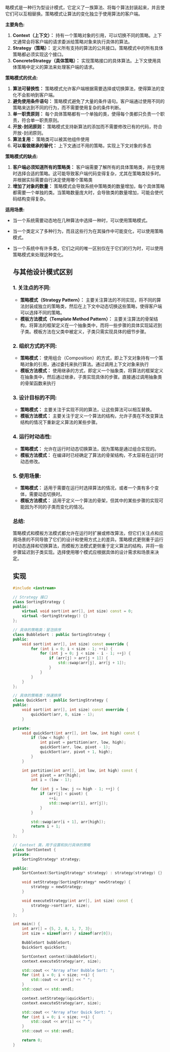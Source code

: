 略模式是一种行为型设计模式，它定义了一族算法、将每个算法封装起来，并且使它们可以互相替换。策略模式让算法的变化独立于使用算法的客户端。

**主要角色:**

1. **Context（上下文）：** 持有一个策略对象的引用，可以切换不同的策略。上下文通常会将客户端的请求委派给策略对象来执行具体的算法。
2. **Strategy（策略）：** 定义所有支持的算法的公共接口。策略模式中的所有具体策略都必须实现这个接口。
3. **ConcreteStrategy（具体策略）：** 实现策略接口的具体算法。上下文使用具体策略中定义的算法来处理客户端的请求。

**策略模式的优点:**

1. **算法可替换性：** 策略模式允许客户端根据需要选择或切换算法，使得算法的变化不会影响到客户端。
2. **避免使用条件语句：** 策略模式避免了大量的条件语句。客户端通过使用不同的策略来达到不同的行为，而不需要使用复杂的条件判断。
3. **单一职责原则：** 每个具体策略都有一个单独的类，使得每个类都只负责一个职责，符合单一职责原则。
4. **开放-封闭原则：** 策略模式支持新算法的添加而不需要修改已有的代码，符合开放-封闭原则。
5. **算法复用：** 策略类可以被其他组件使用
6. **可以看做继承的替代：** 上下文通过不用的策略，实现上下文对象的多态

**策略模式的缺点:**

1. **客户端必须知道所有的策略类：** 客户端需要了解所有的具体策略类，并在使用时选择合适的策略。这可能导致客户端代码变得复杂，尤其在策略类较多时。并根据实际需要自行决定使用哪个策略类
2. **增加了对象的数量：** 策略模式会导致系统中策略类的数量增加，每个具体策略都需要一个单独的类。当策略数量庞大时，会导致类的数量增加，可能会使代码结构变得复杂。

**适用场景:**

- 当一个系统需要动态地在几种算法中选择一种时，可以使用策略模式。

- 当一个类定义了多种行为，而且这些行为在其操作中可能变化，可以使用策略模式。

- 当一个系统中有许多类，它们之间的唯一区别仅在于它们的行为时，可以使用策略模式来处理这种变化。

    ## 与其他设计模式区别

    ### 1. **关注点的不同:**

    - **策略模式（Strategy Pattern）：** 主要关注算法的不同实现，将不同的算法封装成独立的策略类，然后在上下文中动态切换这些策略，使得客户端可以选择不同的策略。
    - **模板方法模式（Template Method Pattern）：** 主要关注算法的骨架结构，将算法的框架定义在一个抽象类中，而将一些步骤的具体实现延迟到子类。模板方法在父类中被定义，子类只需实现具体的细节步骤。

    ### 2. **组织方式的不同:**

    - **策略模式：** 使用组合（Composition）的方式，即上下文对象持有一个策略对象的引用，通过委托来执行算法。通过调用上下文对象来执行
    - **模板方法模式：** 使用继承的方式，即定义一个抽象类，将算法的框架定义在抽象类中，然后通过继承，子类实现具体的步骤。直接通过调用抽象类的骨架函数来执行

    ### 3. **设计目标的不同:**

    - **策略模式：** 主要关注于实现不同的算法，让这些算法可以相互替换。
    - **模板方法模式：** 主要关注于定义一个算法的结构，允许子类在不改变算法结构的情况下重新定义算法的某些步骤。

    ### 4. **运行时动态性:**

    - **策略模式：** 允许在运行时动态切换算法，因为策略是通过组合实现的。
    - **模板方法模式：** 在编译时已经确定了算法的骨架结构，不太容易在运行时动态修改。

    ### 5. **使用场景:**

    - **策略模式：** 适用于需要在运行时选择算法的情况，或者一个类有多个变体，需要动态切换时。
    - **模板方法模式：** 适用于定义一个算法的骨架，但其中的某些步骤的实现可能因为不同的子类而变化的情况。

    ### 总结:

    策略模式和模板方法模式都允许在运行时扩展或修改算法，但它们关注点和应用场景的不同导致了它们的设计和使用方式上的差异。策略模式更侧重于运行时动态选择和切换算法，而模板方法模式更侧重于定义算法的结构，并将一些步骤延迟到子类实现。选择使用哪个模式应根据具体的设计需求和场景来决定。

    

    

    ## 实现

    ```c++
    #include <iostream>
    
    // Strategy 接口
    class SortingStrategy {
    public:
        virtual void sort(int arr[], int size) const = 0;
        virtual ~SortingStrategy() {}
    };
    
    // 具体的策略类：冒泡排序
    class BubbleSort : public SortingStrategy {
    public:
        void sort(int arr[], int size) const override {
            for (int i = 0; i < size - 1; ++i) {
                for (int j = 0; j < size - i - 1; ++j) {
                    if (arr[j] > arr[j + 1]) {
                        std::swap(arr[j], arr[j + 1]);
                    }
                }
            }
        }
    };
    
    // 具体的策略类：快速排序
    class QuickSort : public SortingStrategy {
    public:
        void sort(int arr[], int size) const override {
            quickSort(arr, 0, size - 1);
        }
    
    private:
        void quickSort(int arr[], int low, int high) const {
            if (low < high) {
                int pivot = partition(arr, low, high);
                quickSort(arr, low, pivot - 1);
                quickSort(arr, pivot + 1, high);
            }
        }
    
        int partition(int arr[], int low, int high) const {
            int pivot = arr[high];
            int i = (low - 1);
    
            for (int j = low; j <= high - 1; ++j) {
                if (arr[j] < pivot) {
                    ++i;
                    std::swap(arr[i], arr[j]);
                }
            }
    
            std::swap(arr[i + 1], arr[high]);
            return i + 1;
        }
    };
    
    // Context 类，用于设置和执行具体的策略
    class SortContext {
    private:
        SortingStrategy* strategy;
    
    public:
        SortContext(SortingStrategy* strategy) : strategy(strategy) {}
    
        void setStrategy(SortingStrategy* newStrategy) {
            strategy = newStrategy;
        }
    
        void executeStrategy(int arr[], int size) const {
            strategy->sort(arr, size);
        }
    };
    
    int main() {
        int arr[] = {5, 2, 8, 1, 7, 3};
        int size = sizeof(arr) / sizeof(arr[0]);
    
        BubbleSort bubbleSort;
        QuickSort quickSort;
    
        SortContext context(&bubbleSort);
        context.executeStrategy(arr, size);
    
        std::cout << "Array after Bubble Sort: ";
        for (int i = 0; i < size; ++i) {
            std::cout << arr[i] << " ";
        }
        std::cout << std::endl;
    
        context.setStrategy(&quickSort);
        context.executeStrategy(arr, size);
    
        std::cout << "Array after Quick Sort: ";
        for (int i = 0; i < size; ++i) {
            std::cout << arr[i] << " ";
        }
        std::cout << std::endl;
    
        return 0;
    }
    ```

    